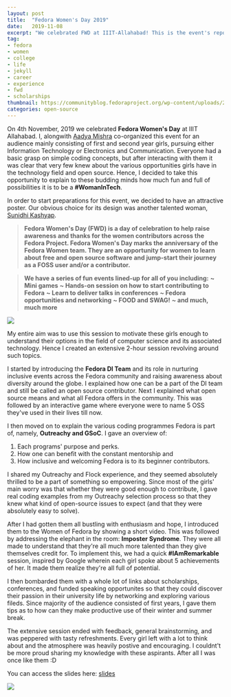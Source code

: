 ```yaml
---
layout: post
title:  "Fedora Women's Day 2019"
date:   2019-11-08
excerpt: "We celebrated FWD at IIIT-Allahabad! This is the event's report."
tag:
- fedora 
- women
- college
- life
- jekyll
- career
- experience
- fwd
- scholarships
thumbnail: https://communityblog.fedoraproject.org/wp-content/uploads/2019/07/FWD-2019-766x287.png
categories: open-source
---
```


On 4th November, 2019 we celebrated **Fedora Women's Day** at IIIT Allahabad. I, alongwith [Aadya Mishra](https://www.facebook.com/aadya.mishra.583) co-organized this event for an audience mainly consisting of first and second year girls, pursuing either Information Technology or Electronics and Communication. Everyone had a basic grasp on simple coding concepts, but after interacting with them it was clear that very few knew about the various opportunities girls have in the technology field and open source. Hence, I decided to take this opportunity to explain to these budding minds how much fun and full of possibilities it is to be a **#WomanInTech**. 

In order to start preparations for this event, we decided to have an attractive poster. Our obvious choice for its design was another talented woman, [Sunidhi Kashyap](https://www.facebook.com/sunidhi.kashyap.5283).

> **Fedora Women's Day (FWD) is a day of celebration to help raise awareness and thanks for the women contributors across the Fedora Project. Fedora Women's Day marks the anniversary of the Fedora Women team. They are an opportunity for women to learn about free and open source software and jump-start their journey as a FOSS user and/or a contributor.**

> **We have a series of fun events lined-up for all of you including:**
**~ Mini games**
**~ Hands-on session on how to start contributing to Fedora**
**~ Learn to deliver talks in conferences**
**~ Fedora opportunities and networking**
**~ FOOD and SWAG!**
**~ and much, much more**

![](http://tiny.cc/omoyfz)

My entire aim was to use this session to motivate these girls enough to understand their options in the field of computer science and its associated technology. Hence I created an extensive 2-hour session revolving around such topics.

I started by introducing the **Fedora DI Team** and its role in nurturing inclusive events across the Fedora community and raising awareness about diversity around the globe. I explained how one can be a part of the DI team and still be called an open source contributor. Next I explained what open source means and what all Fedora offers in the community. This was followed by an interactive game where everyone were to name 5 OSS they've used in their lives till now.

I then moved on to explain the various coding programmes Fedora is part of, namely, **Outreachy and GSoC**. I gave an overview of:
1. Each programs' purpose and perks.
2. How one can benefit with the constant mentorship and
3. How inclusive and welcoming Fedora is to its beginner contributors.

I shared my Outreachy and Flock experience, and they seemed absolutely thrilled to be a part of something so empowering. Since most of the girls' main worry was that whether they were good enough to contribute, I gave real coding examples from my Outreachy selection process so that they knew what kind of open-source issues to expect (and that they were absolutely easy to solve).

After I had gotten them all bustling with enthusiasm and hope, I introduced them to the Women of Fedora by showing a short video. This was followed by addressing the elephant in the room: **Imposter Syndrome**. They were all made to understand that they're all much more talented than they give themselves credit for. To implement this, we had a quick **#IAmRemarkable** session, inspired by Google wherein each girl spoke about 5 achievements of her. It made them realize they're all full of potential.   

I then bombarded them with a whole lot of links about scholarships, conferences, and funded speaking opportunites so that they could discover their passion in their university life by networking and exploring various fileds. Since majority of the audience consisted of first years, I gave them tips as to how can they make productive use of their winter and summer break. 

The extensive session ended with feedback, general brainstorming, and was peppered with tasty refreshments. Every girl left with a lot to think about and the atmosphere was heavily postive and encouraging. I couldnt't be more proud sharing my knowledge with these aspirants. After all I was once like them :D

You can access the slides here: [slides](http://tiny.cc/ijpyfz)

![](https://pbs.twimg.com/media/EImgyVzU4AAnv6-.jpg)
